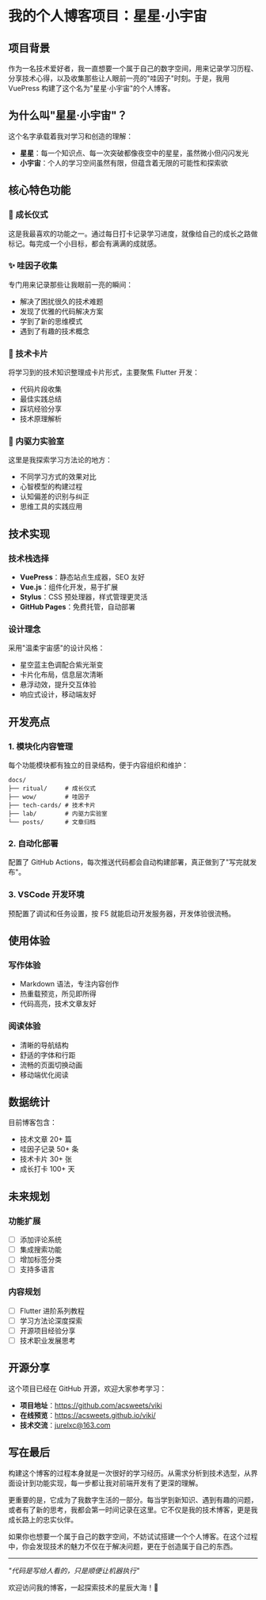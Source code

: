 # 我的个人博客项目：星星·小宇宙

## 项目背景

作为一名技术爱好者，我一直想要一个属于自己的数字空间，用来记录学习历程、分享技术心得，以及收集那些让人眼前一亮的"哇因子"时刻。于是，我用 VuePress 构建了这个名为"星星·小宇宙"的个人博客。

## 为什么叫"星星·小宇宙"？

这个名字承载着我对学习和创造的理解：
- **星星**：每一个知识点、每一次突破都像夜空中的星星，虽然微小但闪闪发光
- **小宇宙**：个人的学习空间虽然有限，但蕴含着无限的可能性和探索欲

## 核心特色功能

### 🌱 成长仪式
这是我最喜欢的功能之一。通过每日打卡记录学习进度，就像给自己的成长之路做标记。每完成一个小目标，都会有满满的成就感。

### ✨ 哇因子收集
专门用来记录那些让我眼前一亮的瞬间：
- 解决了困扰很久的技术难题
- 发现了优雅的代码解决方案  
- 学到了新的思维模式
- 遇到了有趣的技术概念

### 🎯 技术卡片
将学习到的技术知识整理成卡片形式，主要聚焦 Flutter 开发：
- 代码片段收集
- 最佳实践总结
- 踩坑经验分享
- 技术原理解析

### 🧪 内驱力实验室
这里是我探索学习方法论的地方：
- 不同学习方式的效果对比
- 心智模型的构建过程
- 认知偏差的识别与纠正
- 思维工具的实践应用

## 技术实现

### 技术栈选择
- **VuePress**：静态站点生成器，SEO 友好
- **Vue.js**：组件化开发，易于扩展
- **Stylus**：CSS 预处理器，样式管理更灵活
- **GitHub Pages**：免费托管，自动部署

### 设计理念
采用"温柔宇宙感"的设计风格：
- 星空蓝主色调配合紫光渐变
- 卡片化布局，信息层次清晰
- 悬浮动效，提升交互体验
- 响应式设计，移动端友好

## 开发亮点

### 1. 模块化内容管理
每个功能模块都有独立的目录结构，便于内容组织和维护：
```
docs/
├── ritual/     # 成长仪式
├── wow/        # 哇因子
├── tech-cards/ # 技术卡片
├── lab/        # 内驱力实验室
└── posts/      # 文章归档
```

### 2. 自动化部署
配置了 GitHub Actions，每次推送代码都会自动构建部署，真正做到了"写完就发布"。

### 3. VSCode 开发环境
预配置了调试和任务设置，按 F5 就能启动开发服务器，开发体验很流畅。

## 使用体验

### 写作体验
- Markdown 语法，专注内容创作
- 热重载预览，所见即所得
- 代码高亮，技术文章友好

### 阅读体验  
- 清晰的导航结构
- 舒适的字体和行距
- 流畅的页面切换动画
- 移动端优化阅读

## 数据统计

目前博客包含：
- 技术文章 20+ 篇
- 哇因子记录 50+ 条
- 技术卡片 30+ 张
- 成长打卡 100+ 天

## 未来规划

### 功能扩展
- [ ] 添加评论系统
- [ ] 集成搜索功能
- [ ] 增加标签分类
- [ ] 支持多语言

### 内容规划
- [ ] Flutter 进阶系列教程
- [ ] 学习方法论深度探索
- [ ] 开源项目经验分享
- [ ] 技术职业发展思考

## 开源分享

这个项目已经在 GitHub 开源，欢迎大家参考学习：
- **项目地址**：https://github.com/acsweets/viki
- **在线预览**：https://acsweets.github.io/viki/
- **技术交流**：jurelxc@163.com

## 写在最后

构建这个博客的过程本身就是一次很好的学习经历。从需求分析到技术选型，从界面设计到功能实现，每一步都让我对前端开发有了更深的理解。

更重要的是，它成为了我数字生活的一部分。每当学到新知识、遇到有趣的问题，或者有了新的思考，我都会第一时间记录在这里。它不仅是我的技术博客，更是我成长路上的忠实伙伴。

如果你也想要一个属于自己的数字空间，不妨试试搭建一个个人博客。在这个过程中，你会发现技术的魅力不仅在于解决问题，更在于创造属于自己的东西。

---

*"代码是写给人看的，只是顺便让机器执行"*

欢迎访问我的博客，一起探索技术的星辰大海！🌟